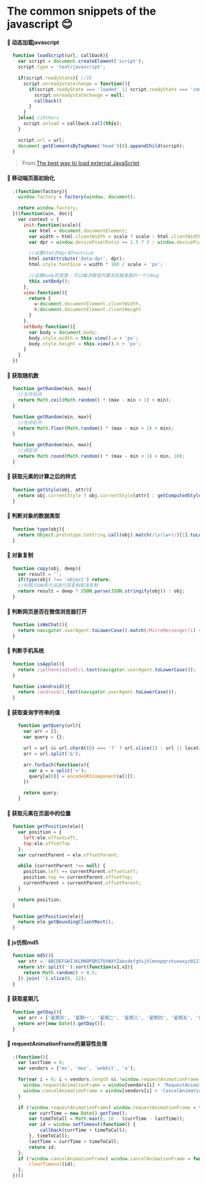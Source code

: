 # The common snippets of the javascript :blush:

#### :heartbeat: 动态加载javascript

```javascript
  function loadScript(url, callback){
    var script = document.createElement('script');
    script.type = 'text/javascript';

    if(script.readyState){ //IE
      script.onreadystatechange = function(){
        if(script.readyState === 'loaded' || script.readyState === 'complete'){
          script.onreadystatechange = null;
          callback()
        }
      }
    }else{ //Others
      script.onload = callback.call(this);
    }

    script.url = url;
    document.getElementsByTagName('head')[0].appendChild(script);
  }
```

> From:[The best way to load external JavaScript](https://www.nczonline.net/blog/2009/07/28/the-best-way-to-load-external-javascript/)

#### :heartbeat: 移动端页面初始化


```javascript
  ;(function(factory){
    window.factory = factory(window, document);

    return window.factory;
  })(function(win, doc){
    var context = {
      init:function(scale){
        var html = document.documentElement;
        var width = html.clientWidth > scale ? scale : html.clientWidth;
        var dpr = window.devicePixelRatio >= 1.5 ? 2 : window.devicePixelRatio;

        //设置html的dpr和fontsize
        html.setAttribute('data-dpr', dpr);
        html.style.fontSize = width * 100 / scale + 'px';

        //设置body的宽度--可以解决微信内置浏览器里面的一个小bug
        this.setBody();
      },
      view:function(){
        return {
          w:document.documentElement.clientWidth,
          h:document.documentElement.clientHeight
        }
      },
      setBody:function(){
        var body = document.body;
        body.style.width = this.view().w + 'px';
        body.style.height = this.view().h + 'px';
      }
    }
  })
```

#### :heartbeat: 获取随机数

```javascript
  function getRandom(min, max){
    //左开右闭
    return Math.ceil(Math.random() * (max - min + 1) + min);
  }
```

```javascript
  function getRandom(min, max){
    //左闭右开
    return Math.floor(Math.random() * (max - min + 1) + min);
  }
```

```javascript
  function getRandom(min, max){
    //闭区间
    return Math.round(Math.random() * (max - min + 1) + min, 10);
  }
```
#### :heartbeat: 获取元素的计算之后的样式

```javascript
  function getStyle(obj, attr){
    return obj.currentStyle ? obj.currentStyle[attr] : getComputedStyle(obj, null)[attr];
  }
```
#### :heartbeat: 判断对象的数据类型

```javascript
  function type(obj){
    return Object.prototype.toString.call(obj).match(/\s(\w+)/)[1].toLowerCase();
  }
```

#### :heartbeat: 对象复制

```javascript
  function copy(obj, deep){
    var result = '';
    if(type(obj) !== 'object') return;
    //利用JSON的方法进行深复制和浅复制
    return result = deep ? JSON.parse(JSON.stringify(obj)) : obj;
  }
```
#### :heartbeat: 判断网页是否在微信浏览器打开

```javascript
  function isWeChat(){
    return navigator.userAgent.toLowerCase().match(/MicroMessenger/i) === "micromessenger";
  }
```

#### :heartbeat: 判断手机系统

```javascript
  function isApple(){
    return /ip(hone|ad|od)/i.test(navigator.userAgent.toLowerCase());
  }
```
```javascript
  function isAndroid(){
    return /android/i.test(navigator.userAgent.toLowerCase());
  }
```
#### :heartbeat: 获取查询字符串的值

```javascript
    function getQuery(url){
      var arr = [];
      var query = {};

      url = url && url.charAt(0) === '?' ? url.slice(1) : url || location.search.slice(1);
      arr = url.split('&');

      arr.forEach(function(v){
        var a = v.split('=');
        query[a[0]] = encodeURIComponent(a[1]);
      })

      return query;
    }
```
#### :heartbeat: 获取元素在页面中的位置

```javascript
  function getPosition(ele){
    var position = {
      left:ele.offsetLeft,
      top:ele.offsetTop
    };
    var currentParent = ele.offsetParent;

    while (currentParent !== null) {
      position.left += currentParent.offsetLeft;
      position.top += currentParent.offsetTop;
      currentParent = currentParent.offsetParent;
    }

    return position;
  }
```

```javascript
  function getPosition(ele){
    return ele.getBoundingClientRect();
  }
```
#### :heartbeat: js仿照md5

```javascript
  function md5(){
    var str = 'ABCDEFGHIJKLMNOPQRSTUVWXYZabcdefghijklmnopqrstuvwxyz0123456789+/';
    return str.split('').sort(function(v1,v2){
      return Math.random() > 0.5;
    }).join('').slice(0, 32);
  }
```
#### :heartbeat: 获取星期几

```javascript
  function getDay(){
    var arr = ['星期天', '星期一', '星期二', '星期三', '星期四', '星期五', '星期六'];
    return arr[new Date().getDay()];
  }
```

#### :heartbeat: requestAnimationFrame的兼容性处理

```javascript
  ;(function(){
    var lastTime = 0;
    var vendors = ['ms', 'moz', 'webkit', 'o'];

    for(var i = 0; i < vendors.length && !window.requestAnimationFrame; ++i){
      window.requestAnimationFrame = window[vendors[i] + 'RequestAnimationFrame'];
      window.cancelAnimationFrame = window[vendors[i] + 'CancelAnimationFrame'] ||  window[vendors[x] + 'CancelRequestAnimationFrame'];
    }

    if (!window.requestAnimationFrame) window.requestAnimationFrame = function(callback, element) {
        var currTime = new Date().getTime();
        var timeToCall = Math.max(0, 16 - (currTime - lastTime));
        var id = window.setTimeout(function() {
            callback(currTime + timeToCall);
        }, timeToCall);
        lastTime = currTime + timeToCall;
        return id;
    };
    if (!window.cancelAnimationFrame) window.cancelAnimationFrame = function(id) {
        clearTimeout(id);
    };
  })()
```

